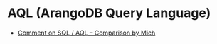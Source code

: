 # AQL (ArangoDB Query Language)

- [Comment on SQL / AQL – Comparison by Mich](https://www.arangodb.com/why-arangodb/sql-aql-comparison/#comment-1270)
